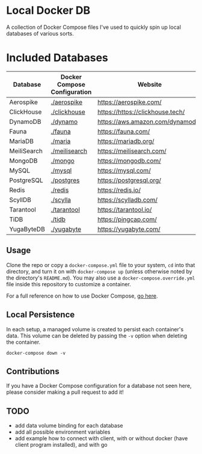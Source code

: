 # Local Docker DB

A collection of Docker Compose files I've used to quickly spin up local databases of various sorts.

# Included Databases

Database    | Docker Compose Configuration    | Website
----------- | ------------------------------- | ----------------------------------
Aerospike   | [./aerospike](./aerospike)      | <https://aerospike.com/>
ClickHouse  | [./clickhouse](./clickhouse)    | <https://https://clickhouse.tech/>
DynamoDB    | [./dynamo](./dynamo/)           | <https://aws.amazon.com/dynamodb/>
Fauna       | [./fauna](./fauna/)             | <https://fauna.com/>
MariaDB     | [./maria](./maria/)             | <https://mariadb.org/>
MeiliSearch | [./meilisearch](./meilisearch/) | <https://meilisearch.com/>
MongoDB     | [./mongo](./mongo/)             | <https://mongodb.com/>
MySQL       | [./mysql](./mysql/)             | <https://mysql.com/>
PostgreSQL  | [./postgres](./postgres/)       | <https://postgresql.org/>
Redis       | [./redis](./redis/)             | <https://redis.io/>
ScyllDB     | [./scylla](./scylla)            | <https://scylladb.com/>
Tarantool   | [./tarantool](./tarantool/)     | <https://tarantool.io/>
TiDB        | [./tidb](./tidb/)               | <https://pingcap.com/>
YugaByteDB  | [./yugabyte](./yugabyte)        | <https://yugabyte.com/>

## Usage

Clone the repo or copy a `docker-compose.yml` file to your system, `cd` into that directory, and turn it on with `docker-compose up` (unless otherwise noted by the directory's `README.md`). You may also use a `docker-compose.override.yml` file inside this repository to customize a container.

For a full reference on how to use Docker Compose, [go here](https://docs.docker.com/compose/reference/).

## Local Persistence

In each setup, a managed volume is created to persist each container's data. This volume can be deleted by passing the `-v` option when deleting the container.

```
docker-compose down -v
```

## Contributions

If you have a Docker Compose configuration for a database not seen here, please consider making a pull request to add it!

## TODO

- add data volume binding for each database
- add all possible environment variables
- add example how to connect with client, with or without docker (have client program installed), and with go
